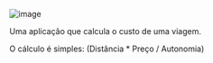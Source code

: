 ![image](https://github.com/Luuukk/Custo-Viagem/assets/100391050/a379e6f2-a168-4531-925d-3f6c85e970b8)

Uma aplicação que calcula o custo de uma viagem.

O cálculo é simples: (Distância * Preço / Autonomia)
